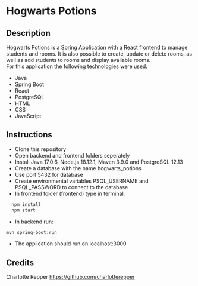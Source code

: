 # Hogwarts Potions
## Description
Hogwarts Potions is a Spring Application with a React frontend to manage students and rooms. 
It is also possible to create, update or delete rooms, as well as add students to rooms and display available rooms.
<br/>For this application the following technologies were used:
* Java
* Spring Boot
* React
* PostgreSQL
* HTML
* CSS
* JavaScript
## Instructions
* Clone this repository
* Open backend and frontend folders seperately
* Install Java 17.0.6, Node.js 18.12.1, Maven 3.9.0 and PostgreSQL 12.13
* Create a database with the name hogwarts_potions
* Use port 5432 for database
* Create environmental variables PSQL_USERNAME and PSQL_PASSWORD to connect to the database
* In frontend folder (frontend) type in terminal:
```java
  npm install
  npm start
```
* In backend run:
```java
mvn spring-boot:run
```
* The application should run on localhost:3000
## Credits
Charlotte Repper https://github.com/charlotterepper
